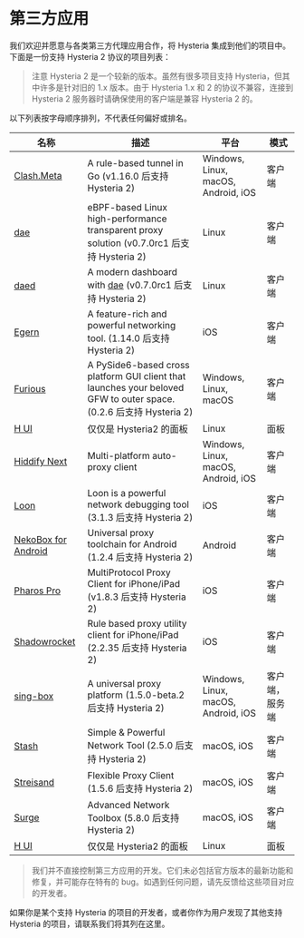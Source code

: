 # 第三方应用

我们欢迎并愿意与各类第三方代理应用合作，将 Hysteria 集成到他们的项目中。下面是一份支持 Hysteria 2 协议的项目列表：

> 注意 Hysteria 2 是一个较新的版本。虽然有很多项目支持 Hysteria，但其中许多是针对旧的 1.x 版本。由于 Hysteria 1.x 和 2 的协议不兼容，连接到 Hysteria 2 服务器时请确保使用的客户端是兼容 Hysteria 2 的。

以下列表按字母顺序排列，不代表任何偏好或排名。

| 名称                                                                       | 描述                                                                                                               | 平台                                | 模式           |
| -------------------------------------------------------------------------- | ------------------------------------------------------------------------------------------------------------------ | ----------------------------------- | -------------- |
| [Clash.Meta](https://github.com/MetaCubeX/Clash.Meta)                      | A rule-based tunnel in Go (v1.16.0 后支持 Hysteria 2)                                                              | Windows, Linux, macOS, Android, iOS | 客户端         |
| [dae](https://github.com/daeuniverse/dae)                                  | eBPF-based Linux high-performance transparent proxy solution (v0.7.0rc1 后支持 Hysteria 2)                         | Linux                               | 客户端         |
| [daed](https://github.com/daeuniverse/daed)                                | A modern dashboard with [dae](https://github.com/daeuniverse/dae) (v0.7.0rc1 后支持 Hysteria 2)                    | Linux                               | 客户端         |
| [Egern](https://apps.apple.com/us/app/egern/id1616105820)                  | A feature-rich and powerful networking tool. (1.14.0 后支持 Hysteria 2)                                            | iOS                                 | 客户端         |
| [Furious](https://github.com/LorenEteval/Furious)                          | A PySide6-based cross platform GUI client that launches your beloved GFW to outer space. (0.2.6 后支持 Hysteria 2) | Windows, Linux, macOS               | 客户端         |
| [H UI](https://github.com/jonssonyan/h-ui)                                 | 仅仅是 Hysteria2 的面板                                                                                            | Linux                               | 面板           |
| [Hiddify Next](https://github.com/hiddify/hiddify-next)                    | Multi-platform auto-proxy client                                                                                   | Windows, Linux, macOS, Android, iOS | 客户端         |
| [Loon](https://apps.apple.com/us/app/loon/id1373567447)                    | Loon is a powerful network debugging tool (3.1.3 后支持 Hysteria 2)                                                | iOS                                 | 客户端         |
| [NekoBox for Android](https://github.com/MatsuriDayo/NekoBoxForAndroid)    | Universal proxy toolchain for Android (1.2.4 后支持 Hysteria 2)                                                    | Android                             | 客户端         |
| [Pharos Pro](https://apps.apple.com/app/pharos-pro/id1456610173)           | MultiProtocol Proxy Client for iPhone/iPad (v1.8.3 后支持 Hysteria 2)                                              | iOS                                 | 客户端         |
| [Shadowrocket](https://apps.apple.com/app/shadowrocket/id932747118)        | Rule based proxy utility client for iPhone/iPad (2.2.35 后支持 Hysteria 2)                                         | iOS                                 | 客户端         |
| [sing-box](https://github.com/SagerNet/sing-box)                           | A universal proxy platform (1.5.0-beta.2 后支持 Hysteria 2)                                                        | Windows, Linux, macOS, Android, iOS | 客户端，服务端 |
| [Stash](https://apps.apple.com/us/app/stash-rule-based-proxy/id1596063349) | Simple & Powerful Network Tool (2.5.0 后支持 Hysteria 2)                                                           | macOS, iOS                          | 客户端         |
| [Streisand](https://apps.apple.com/us/app/streisand/id6450534064)          | Flexible Proxy Client (1.5.6 后支持 Hysteria 2)                                                                    | macOS, iOS                          | 客户端         |
| [Surge](https://nssurge.com)                                               | Advanced Network Toolbox (5.8.0 后支持 Hysteria 2)                                                                 | macOS, iOS                          | 客户端         |
| [H UI](https://github.com/jonssonyan/h-ui)                                 | 仅仅是 Hysteria2 的面板                                                                                            | Linux                               | 面板           |

> 我们并不直接控制第三方应用的开发。它们未必包括官方版本的最新功能和修复，并可能存在特有的 bug。如遇到任何问题，请先反馈给这些项目对应的开发者。

如果你是某个支持 Hysteria 的项目的开发者，或者你作为用户发现了其他支持 Hysteria 的项目，请联系我们将其列在这里。
